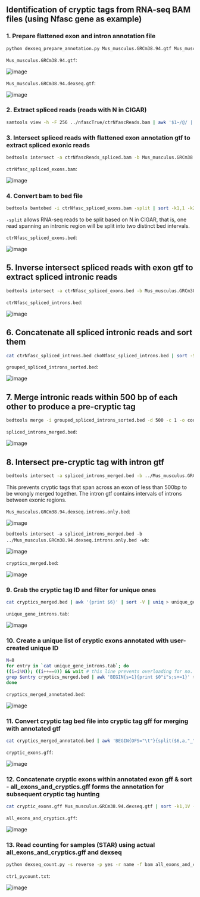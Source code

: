 ## Identification of cryptic tags from RNA-seq BAM files (using Nfasc gene as example)

### 1. Prepare flattened exon and intron annotation file
```bash
python dexseq_prepare_annotation.py Mus_musculus.GRCm38.94.gtf Mus_musculus.GRCm38.94.dexseq.gtf
```
`Mus_musculus.GRCm38.94.gtf`:

![image](https://user-images.githubusercontent.com/68455070/123911249-20a2a900-d9ae-11eb-920f-62bea91b9be8.png)


`Mus_musculus.GRCm38.94.dexseq.gtf`:

![image](https://user-images.githubusercontent.com/68455070/123911122-f3ee9180-d9ad-11eb-9bf4-a5635b0e532f.png)

### 2. Extract spliced reads (reads with N in CIGAR)
```bash
samtools view -h -F 256 ../nfascTrue/ctrNfascReads.bam | awk '$1~/@/ || $6~/N/' | samtools view -bh > ctrNfascReads_spliced.bam
```
### 3. Intersect spliced reads with flattened exon annotation gtf to extract spliced exonic reads
```bash
bedtools intersect -a ctrNfascReads_spliced.bam -b Mus_musculus.GRCm38.94.dexseq.exons.only.gtf > ctrNfasc_spliced_exons.bam
```

`ctrNfasc_spliced_exons.bam`:

![image](https://user-images.githubusercontent.com/68455070/123912024-1c2ac000-d9af-11eb-8f0f-863f3e1ce091.png)

### 4. Convert bam to bed file
```bash
bedtools bamtobed -i ctrNfasc_spliced_exons.bam -split | sort -k1,1 -k2,2n > ctrNfasc_spliced_exons.bed
```
`-split` allows RNA-seq reads to be split based on N in CIGAR, that is, one read spanning an intronic region will be split into two distinct bed intervals.

`ctrNfasc_spliced_exons.bed`:

![image](https://user-images.githubusercontent.com/68455070/123912145-3f556f80-d9af-11eb-89a2-ab3e9ce69dfd.png)

## 5. Inverse intersect spliced reads with exon gtf to extract spliced intronic reads
```bash
bedtools intersect -a ctrNfasc_spliced_exons.bed -b Mus_musculus.GRCm38.94.dexseq.exons.only.gtf -v > ctrNfasc_spliced_introns.bed
```

`ctrNfasc_spliced_introns.bed`:

![image](https://user-images.githubusercontent.com/68455070/123913513-e25ab900-d9b0-11eb-94e4-abb608a704ca.png)

## 6. Concatenate all spliced intronic reads and sort them
```bash
cat ctrNfasc_spliced_introns.bed ckoNfasc_spliced_introns.bed | sort -S 50% -k1,1 -k2,2n > grouped_spliced_introns_sorted.bed
```

`grouped_spliced_introns_sorted.bed`:


![image](https://user-images.githubusercontent.com/68455070/123913700-19c96580-d9b1-11eb-8158-b5bbc7d04c3b.png)

## 7. Merge intronic reads within 500 bp of each other to produce a pre-cryptic tag
```bash
bedtools merge -i grouped_spliced_introns_sorted.bed -d 500 -c 1 -o count > spliced_introns_merged.bed
```

`spliced_introns_merged.bed`:

![image](https://user-images.githubusercontent.com/68455070/123913868-4ed5b800-d9b1-11eb-842f-df577c0485d8.png)

## 8. Intersect pre-cryptic tag with intron gtf

```bash
bedtools intersect -a spliced_introns_merged.bed -b ../Mus_musculus.GRCm38.94.dexseq.introns.only.bed -wb | awk 'BEGIN{OFS="\t"}{print $1,$2,$3,$4,$8,$9}' | sort -k1,1V -k5,5n > cryptics_merged.bed
```

This prevents cryptic tags that span across an exon of less than 500bp to be wrongly merged together. The intron gtf contains intervals of introns between exonic regions.


`Mus_musculus.GRCm38.94.dexseq.introns.only.bed`:


![image](https://user-images.githubusercontent.com/68455070/123914012-7fb5ed00-d9b1-11eb-8bec-4b1259afaf3b.png)


`bedtools intersect -a spliced_introns_merged.bed -b ../Mus_musculus.GRCm38.94.dexseq.introns.only.bed -wb`:


![image](https://user-images.githubusercontent.com/68455070/124051609-606d9d00-da4f-11eb-8328-c33841f6f867.png)


`cryptics_merged.bed`:

![image](https://user-images.githubusercontent.com/68455070/124051495-2e5c3b00-da4f-11eb-9190-7e628ff2fd4c.png)

### 9. Grab the cryptic tag ID and filter for unique ones

```bash
cat cryptics_merged.bed | awk '{print $6}' | sort -V | uniq > unique_gene_introns.tab
```

`unique_gene_introns.tab`:

![image](https://user-images.githubusercontent.com/68455070/124051714-9874e000-da4f-11eb-9592-b5efca253f2a.png)

### 10. Create a unique list of cryptic exons annotated with user-created unique ID
```bash
N=8
for entry in `cat unique_gene_introns.tab`; do
((i=i%N)); ((i++==0)) && wait # this line prevents overloading for no. of running forks
grep $entry cryptics_merged.bed | awk 'BEGIN{s=1}{print $0"i"s;s+=1}' >> cryptics_merged_annotated.bed
done
```

`cryptics_merged_annotated.bed`:

![image](https://user-images.githubusercontent.com/68455070/124051815-c8bc7e80-da4f-11eb-977f-97e1453804e4.png)

### 11. Convert cryptic tag bed file into cryptic tag gff for merging with annotated gtf

```bash
cat cryptics_merged_annotated.bed | awk 'BEGIN{OFS="\t"}{split($6,a,"_");print $1, "Mus_musculus.GRCm38.94.gtf", "exonic_part", $2, $3, ".", $5, ".", "transcripts \"cryptic_exon\"; exonic_part_number \""a[2]"\"; gene_id \""a[1]"\"" }' | sort -k1,1 -k2,2n > cryptic_exons.gff
```

`cryptic_exons.gff`:

![image](https://user-images.githubusercontent.com/68455070/124051920-fb667700-da4f-11eb-8a86-b2a77f13d531.png)

### 12. Concatenate cryptic exons within annotated exon gff & sort - all_exons_and_cryptics.gff forms the annotation for subsequent cryptic tag hunting

```bash
cat cryptic_exons.gff Mus_musculus.GRCm38.94.dexseq.gtf | sort -k1,1V -k4,4n -k5,5n | awk '$14 ~ /ENS/' > all_exons_and_cryptics.gff
```

`all_exons_and_cryptics.gff`:

![image](https://user-images.githubusercontent.com/68455070/124052087-50a28880-da50-11eb-8d88-fd67641b4fc3.png)

### 13. Read counting for samples (STAR) using actual all_exons_and_cryptics.gff and dexseq

```bash
python dexseq_count.py -s reverse -p yes -r name -f bam all_exons_and_cryptics.gff ctr/ctr1_sorted.bam ctr/ctr1_pycount.txt &> ctr/ctr1_pycount_report.txt
```

`ctr1_pycount.txt`:

![image](https://user-images.githubusercontent.com/68455070/124052655-711f1280-da51-11eb-841b-c0f15a5cfa0a.png)
